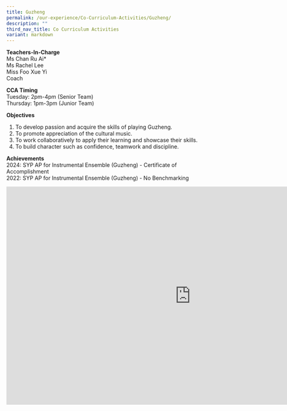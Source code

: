 ```yaml
---
title: Guzheng
permalink: /our-experience/Co-Curriculum-Activities/Guzheng/
description: ""
third_nav_title: Co Curriculum Activities
variant: markdown
---
```

**Teachers-In-Charge**  
Ms Chan Ru Ai\*  
Ms Rachel Lee  
Miss Foo Xue Yi<br>
Coach


**CCA Timing**  
Tuesday: 2pm-4pm (Senior Team)  
Thursday: 1pm-3pm (Junior Team)  
  
**Objectives**
1. To develop passion and acquire the skills of playing Guzheng.
2. To promote appreciation of the cultural music.
3. To work collaboratively to apply their learning and showcase their skills.
4. To build character such as confidence, teamwork and discipline.
  
**Achievements**<br>
2024: SYP AP for Instrumental Ensemble (Guzheng) - Certificate of Accomplishment<br>
2022: SYP AP for Instrumental Ensemble (Guzheng) - No Benchmarking


<iframe allowfullscreen="true" height="569" width="960" frameborder="0" src="https://docs.google.com/presentation/d/e/2PACX-1vQwmHF9Uq_w2bDZ_9ASUyHzCftVKJ1ub4Lo3q-UDnvDWgKXk6vLnhOVviv2kiWoz80FMbdMMz9yZ6SW/embed?start=true&amp;loop=true&amp;delayms=5000"></iframe>